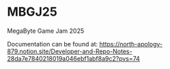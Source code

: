# MBGJ25
MegaByte Game Jam 2025

Documentation can be found at:
https://north-apology-879.notion.site/Developer-and-Repo-Notes-28da7e7840218019a046ebf1abf8a9c2?pvs=74
